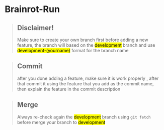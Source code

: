 # Brainrot-Run

> ## Disclaimer!
>
> Make sure to create your own branch first before adding a new feature,
> the branch will based on the <mark>development</mark> branch
> and use <mark>development-(yourname)</mark> format for the branch name 

> ## Commit
> after you done adding a feature, make sure it is work properly
> , after that commit it using the feature that you add as the commit name, then explain the feature in the commit description

> ## Merge
> Always re-check again the <mark>development</mark> branch using `git fetch` before merge your branch to <mark>development</mark>


